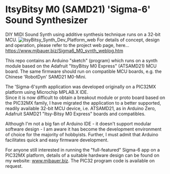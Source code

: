 # ItsyBitsy M0 (SAMD21) 'Sigma-6' Sound Synthesizer
DIY MIDI Sound Synth using additive synthesis technique runs on a 32-bit MCU.
![ItsyBitsy_Synth_Dev_Platform_web](https://github.com/user-attachments/assets/c7aa4c0c-5321-45ef-8a1e-6c454ede4888)
For details of concept, design and operation, please refer to the project web page, here...  
https://www.mjbauer.biz/Sigma6_M0_synth_weblog.htm

This repo contains an Arduino "sketch" (program) which runs on a synth module based on the Adafruit "ItsyBitsy M0 Express"
(ATSAMD21) MCU board.  The same firmware should run on compatible MCU boards, e.g. the Chinese 'RobotDyn' SAMD21 M0-Mini.

The 'Sigma-6'synth application was developed originally on a PIC32MX platform using Microchip MPLAB.X IDE.  
Since it is now difficult to obtain a breakout module or proto board based on the PIC32MX family,
I have migrated the application to a better supported, readily available 32-bit MCU device, 
i.e. ATSAMD21, as in Arduino Zero, Adafruit SAMD21 "Itsy-Bitsy M0 Express" boards and compatibles. 

Although I'm not a big fan of Arduino IDE - it doesn't support modular software design - 
I am aware it has become the development environment of choice for the majority of hobbyists.
Further, I must admit that Arduino facilitates quick and easy firmware development.

For anyone still interested in running the "full-featured" Sigma-6 app on a PIC32MX platform, details of a suitable hardware
design can be found on my website: www.mjbauer.biz.  The PIC32 program code is available on request.
